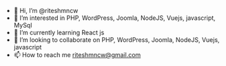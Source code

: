 - 👋 Hi, I’m @riteshmncw
- 👀 I’m interested in PHP, WordPress, Joomla, NodeJS, Vuejs, javascript, MySql
- 🌱 I’m currently learning React js
- 💞️ I’m looking to collaborate on PHP, WordPress, Joomla, NodeJS, Vuejs, javascript
- 📫 How to reach me riteshmncw@gmail.com

<!---
riteshmncw/riteshmncw is a ✨ special ✨ repository because its `README.md` (this file) appears on your GitHub profile.
You can click the Preview link to take a look at your changes.
--->
